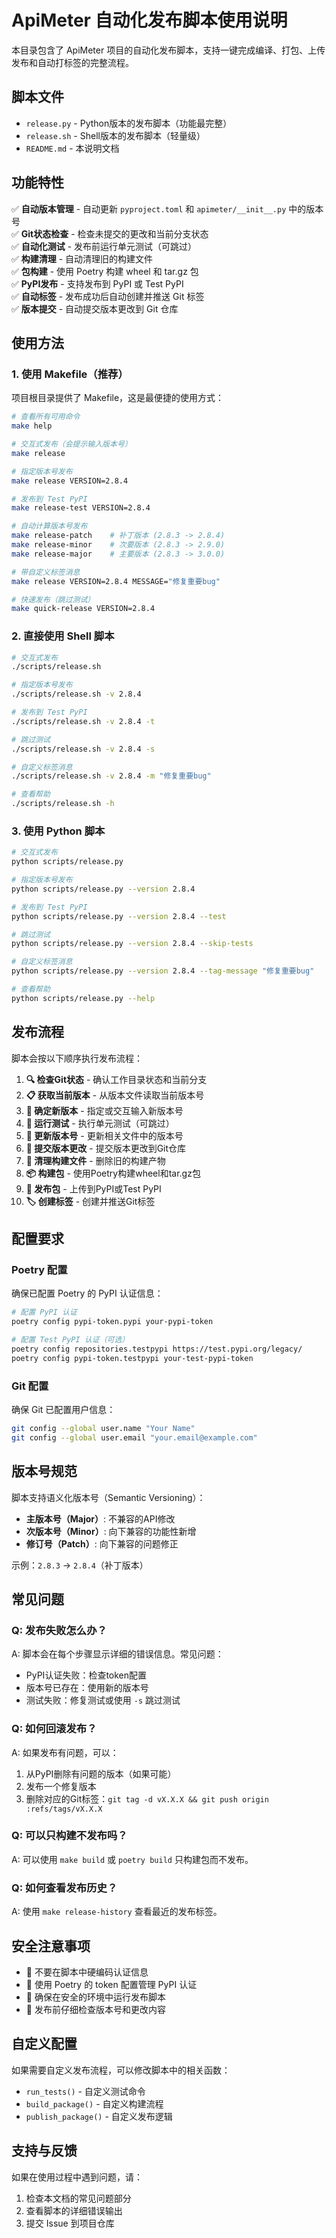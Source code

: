 # ApiMeter 自动化发布脚本使用说明

本目录包含了 ApiMeter 项目的自动化发布脚本，支持一键完成编译、打包、上传发布和自动打标签的完整流程。

## 脚本文件

- `release.py` - Python版本的发布脚本（功能最完整）
- `release.sh` - Shell版本的发布脚本（轻量级）
- `README.md` - 本说明文档

## 功能特性

✅ **自动版本管理** - 自动更新 `pyproject.toml` 和 `apimeter/__init__.py` 中的版本号  
✅ **Git状态检查** - 检查未提交的更改和当前分支状态  
✅ **自动化测试** - 发布前运行单元测试（可跳过）  
✅ **构建清理** - 自动清理旧的构建文件  
✅ **包构建** - 使用 Poetry 构建 wheel 和 tar.gz 包  
✅ **PyPI发布** - 支持发布到 PyPI 或 Test PyPI  
✅ **自动标签** - 发布成功后自动创建并推送 Git 标签  
✅ **版本提交** - 自动提交版本更改到 Git 仓库  

## 使用方法

### 1. 使用 Makefile（推荐）

项目根目录提供了 Makefile，这是最便捷的使用方式：

```bash
# 查看所有可用命令
make help

# 交互式发布（会提示输入版本号）
make release

# 指定版本号发布
make release VERSION=2.8.4

# 发布到 Test PyPI
make release-test VERSION=2.8.4

# 自动计算版本号发布
make release-patch    # 补丁版本 (2.8.3 -> 2.8.4)
make release-minor    # 次要版本 (2.8.3 -> 2.9.0)
make release-major    # 主要版本 (2.8.3 -> 3.0.0)

# 带自定义标签消息
make release VERSION=2.8.4 MESSAGE="修复重要bug"

# 快速发布（跳过测试）
make quick-release VERSION=2.8.4
```

### 2. 直接使用 Shell 脚本

```bash
# 交互式发布
./scripts/release.sh

# 指定版本号发布
./scripts/release.sh -v 2.8.4

# 发布到 Test PyPI
./scripts/release.sh -v 2.8.4 -t

# 跳过测试
./scripts/release.sh -v 2.8.4 -s

# 自定义标签消息
./scripts/release.sh -v 2.8.4 -m "修复重要bug"

# 查看帮助
./scripts/release.sh -h
```

### 3. 使用 Python 脚本

```bash
# 交互式发布
python scripts/release.py

# 指定版本号发布
python scripts/release.py --version 2.8.4

# 发布到 Test PyPI
python scripts/release.py --version 2.8.4 --test

# 跳过测试
python scripts/release.py --version 2.8.4 --skip-tests

# 自定义标签消息
python scripts/release.py --version 2.8.4 --tag-message "修复重要bug"

# 查看帮助
python scripts/release.py --help
```

## 发布流程

脚本会按以下顺序执行发布流程：

1. **🔍 检查Git状态** - 确认工作目录状态和当前分支
2. **📋 获取当前版本** - 从版本文件读取当前版本号
3. **🎯 确定新版本** - 指定或交互输入新版本号
4. **🧪 运行测试** - 执行单元测试（可跳过）
5. **📝 更新版本号** - 更新相关文件中的版本号
6. **📝 提交版本更改** - 提交版本更改到Git仓库
7. **🧹 清理构建文件** - 删除旧的构建产物
8. **📦 构建包** - 使用Poetry构建wheel和tar.gz包
9. **🚀 发布包** - 上传到PyPI或Test PyPI
10. **🏷️ 创建标签** - 创建并推送Git标签

## 配置要求

### Poetry 配置

确保已配置 Poetry 的 PyPI 认证信息：

```bash
# 配置 PyPI 认证
poetry config pypi-token.pypi your-pypi-token

# 配置 Test PyPI 认证（可选）
poetry config repositories.testpypi https://test.pypi.org/legacy/
poetry config pypi-token.testpypi your-test-pypi-token
```

### Git 配置

确保 Git 已配置用户信息：

```bash
git config --global user.name "Your Name"
git config --global user.email "your.email@example.com"
```

## 版本号规范

脚本支持语义化版本号（Semantic Versioning）：

- **主版本号（Major）**: 不兼容的API修改
- **次版本号（Minor）**: 向下兼容的功能性新增
- **修订号（Patch）**: 向下兼容的问题修正

示例：`2.8.3` -> `2.8.4`（补丁版本）

## 常见问题

### Q: 发布失败怎么办？

A: 脚本会在每个步骤显示详细的错误信息。常见问题：
- PyPI认证失败：检查token配置
- 版本号已存在：使用新的版本号
- 测试失败：修复测试或使用 `-s` 跳过测试

### Q: 如何回滚发布？

A: 如果发布有问题，可以：
1. 从PyPI删除有问题的版本（如果可能）
2. 发布一个修复版本
3. 删除对应的Git标签：`git tag -d vX.X.X && git push origin :refs/tags/vX.X.X`

### Q: 可以只构建不发布吗？

A: 可以使用 `make build` 或 `poetry build` 只构建包而不发布。

### Q: 如何查看发布历史？

A: 使用 `make release-history` 查看最近的发布标签。

## 安全注意事项

- 🔐 不要在脚本中硬编码认证信息
- 🔐 使用 Poetry 的 token 配置管理 PyPI 认证
- 🔐 确保在安全的环境中运行发布脚本
- 🔐 发布前仔细检查版本号和更改内容

## 自定义配置

如果需要自定义发布流程，可以修改脚本中的相关函数：

- `run_tests()` - 自定义测试命令
- `build_package()` - 自定义构建流程
- `publish_package()` - 自定义发布逻辑

## 支持与反馈

如果在使用过程中遇到问题，请：

1. 检查本文档的常见问题部分
2. 查看脚本的详细错误输出
3. 提交 Issue 到项目仓库 